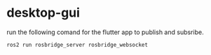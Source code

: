 # desktop-gui

run the following comand for the flutter app to publish and subsribe.
```
ros2 run rosbridge_server rosbridge_websocket
```
